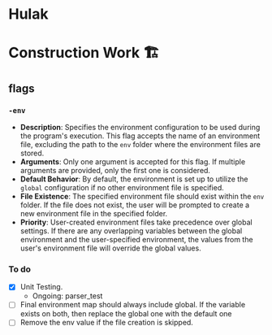 # Hulak

# Construction Work 🏗️

## flags

### `-env`

- **Description**: Specifies the environment configuration to be used during the program's execution. This flag accepts the name of an environment file, excluding the path to the `env` folder where the environment files are stored.
- **Arguments**: Only one argument is accepted for this flag. If multiple arguments are provided, only the first one is considered.
- **Default Behavior**: By default, the environment is set up to utilize the `global` configuration if no other environment file is specified.
- **File Existence**: The specified environment file should exist within the `env` folder. If the file does not exist, the user will be prompted to create a new environment file in the specified folder.
- **Priority**: User-created environment files take precedence over global settings. If there are any overlapping variables between the global environment and the user-specified environment, the values from the user's environment file will override the global values.

### To do

- [x] Unit Testing.
  - Ongoing: parser_test
- [ ] Final environment map should always include global. If the variable exists
      on both, then replace the global one with the default one
- [ ] Remove the env value if the file creation is skipped.
